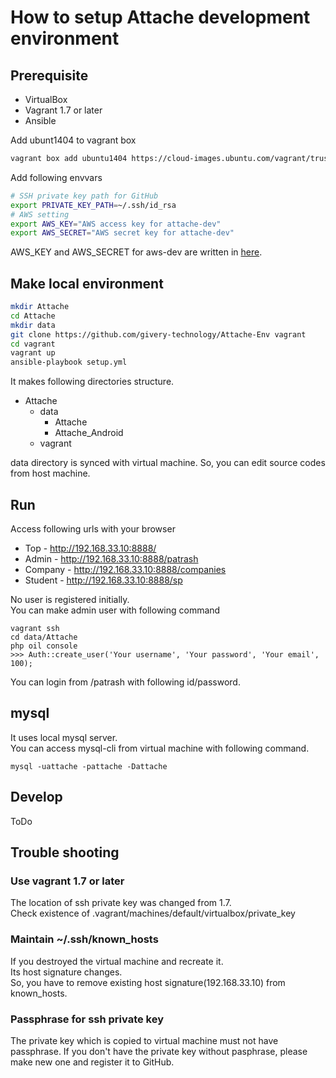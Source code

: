 # How to setup Attache development environment

## Prerequisite

- VirtualBox
- Vagrant 1.7 or later
- Ansible

Add ubunt1404 to vagrant box

``` bash
vagrant box add ubuntu1404 https://cloud-images.ubuntu.com/vagrant/trusty/current/trusty-server-cloudimg-amd64-vagrant-disk1.box
```

Add following envvars

``` bash
# SSH private key path for GitHub
export PRIVATE_KEY_PATH=~/.ssh/id_rsa
# AWS setting
export AWS_KEY="AWS access key for attache-dev"
export AWS_SECRET="AWS secret key for attache-dev"

```

AWS_KEY and AWS_SECRET for aws-dev are written in [here](https://github.com/givery-technology/Attache/wiki/Server%20Management).

## Make local environment

``` bash
mkdir Attache
cd Attache
mkdir data
git clone https://github.com/givery-technology/Attache-Env vagrant
cd vagrant
vagrant up
ansible-playbook setup.yml
```

It makes following directories structure.

- Attache
  - data
    - Attache
    - Attache_Android
  - vagrant

data directory is synced with virtual machine.
So, you can edit source codes from host machine.

## Run
Access following urls with your browser

- Top - http://192.168.33.10:8888/
- Admin - http://192.168.33.10:8888/patrash
- Company - http://192.168.33.10:8888/companies
- Student - http://192.168.33.10:8888/sp

No user is registered initially.  
You can make admin user with following command

```
vagrant ssh
cd data/Attache
php oil console
>>> Auth::create_user('Your username', 'Your password', 'Your email', 100);
```

You can login from /patrash with following id/password.

## mysql
It uses local mysql server.  
You can access mysql-cli from virtual machine with following command.

```
mysql -uattache -pattache -Dattache
```

## Develop
ToDo

## Trouble shooting
### Use vagrant 1.7 or later
The location of ssh private key was changed from 1.7.  
Check existence of .vagrant/machines/default/virtualbox/private_key

### Maintain ~/.ssh/known_hosts
If you destroyed the virtual machine and recreate it.  
Its host signature changes.  
So, you have to remove existing host signature(192.168.33.10) from known_hosts.

### Passphrase for ssh private key
The private key which is copied to virtual machine must not have passphrase.
If you don't have the private key without pasphrase, please make new one and register it to GitHub.
